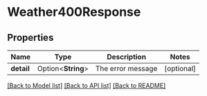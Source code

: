 # Weather400Response

## Properties

Name | Type | Description | Notes
------------ | ------------- | ------------- | -------------
**detail** | Option<**String**> | The error message | [optional]

[[Back to Model list]](../README.md#documentation-for-models) [[Back to API list]](../README.md#documentation-for-api-endpoints) [[Back to README]](../README.md)


